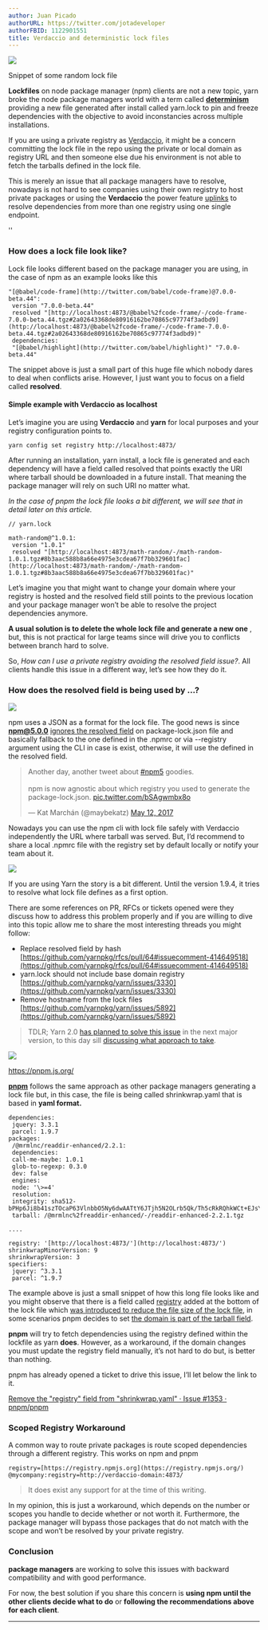 ```yaml
---
author: Juan Picado
authorURL: https://twitter.com/jotadeveloper
authorFBID: 1122901551
title: Verdaccio and deterministic lock files
---
```


![](https://cdn-images-1.medium.com/max/1024/1*igz5Q878nju28EAa6RJ_Xg.png)<figcaption>Snippet of some random lock file</figcaption>

**Lockfiles** on node package manager (npm) clients are not a new topic, yarn broke the node package managers world with a term called [**determinism**](https://yarnpkg.com/blog/2017/05/31/determinism/) providing a new file generated after install called yarn.lock to pin and freeze dependencies with the objective to avoid inconstancies across multiple installations.

If you are using a private registry as [Verdaccio](https://verdaccio.org/), it might be a concern committing the lock file in the repo using the private or local domain as registry URL and then someone else due his environment is not able to fetch the tarballs defined in the lock file.

This is merely an issue that all package managers have to resolve, nowadays is not hard to see companies using their own registry to host private packages or using the **Verdaccio** the power feature [uplinks](https://verdaccio.org/docs/en/uplinks) to resolve dependencies from more than one registry using one single endpoint.

<!--truncate-->

<div id="codefund">''</div>

### How does a lock file look like?

Lock file looks different based on the package manager you are using, in the case of npm as an example looks like this

```
"[@babel/code-frame](http://twitter.com/babel/code-frame)@7.0.0-beta.44":
 version "7.0.0-beta.44"
 resolved "[http://localhost:4873/@babel%2fcode-frame/-/code-frame-7.0.0-beta.44.tgz#2a02643368de80916162be70865c97774f3adbd9](http://localhost:4873/@babel%2fcode-frame/-/code-frame-7.0.0-beta.44.tgz#2a02643368de80916162be70865c97774f3adbd9)"
 dependencies:
 "[@babel/highlight](http://twitter.com/babel/highlight)" "7.0.0-beta.44"
```

The snippet above is just a small part of this huge file which nobody dares to deal when conflicts arise. However, I just want you to focus on a field called **resolved**.

#### Simple example with Verdaccio as localhost

Let’s imagine you are using **Verdaccio** and **yarn** for local purposes and your registry configuration points to.

```
yarn config set registry http://localhost:4873/
```

After running an installation, yarn install, a lock file is generated and each dependency will have a field called resolved that points exactly the URI where tarball should be downloaded in a future install. That meaning the package manager will rely on such URI no matter what.

_In the case of pnpm the lock file looks a bit different, we will see that in detail later on this article._

```
// yarn.lock

math-random@^1.0.1:
 version "1.0.1"
 resolved "[http://localhost:4873/math-random/-/math-random-1.0.1.tgz#8b3aac588b8a66e4975e3cdea67f7bb329601fac](http://localhost:4873/math-random/-/math-random-1.0.1.tgz#8b3aac588b8a66e4975e3cdea67f7bb329601fac)"
```

Let’s imagine you that might want to change your domain where your registry is hosted and the resolved field still points to the previous location and your package manager won’t be able to resolve the project dependencies anymore.

**A usual solution is to delete the whole lock file and generate a new one** , but, this is not practical for large teams since will drive you to conflicts between branch hard to solve.

So, _How can I use a private registry avoiding the_ _resolved field issue?_. All clients handle this issue in a different way, let’s see how they do it.

### How does the resolved field is being used by …?

![](https://cdn-images-1.medium.com/max/1024/1*kafHawK1RCt-LDsdGz6iUA.png)

npm uses a JSON as a format for the lock file. The good news is since **npm@5.0.0** [ignores the resolved field](http://blog.npmjs.org/post/161081169345/v500) on package-lock.json file and basically fallback to the one defined in the .npmrc or via --registry argument using the CLI in case is exist, otherwise, it will use the defined in the resolved field.

<blockquote class="twitter-tweet"><p lang="en" dir="ltr">Another day, another tweet about <a href="https://twitter.com/hashtag/npm5?src=hash&amp;ref_src=twsrc%5Etfw">#npm5</a> goodies.<br><br>npm is now agnostic about which registry you used to generate the package-lock.json. <a href="https://t.co/bSAgwmbx8o">pic.twitter.com/bSAgwmbx8o</a></p>&mdash; Kat Marchán (@maybekatz) <a href="https://twitter.com/maybekatz/status/862834964932435969?ref_src=twsrc%5Etfw">May 12, 2017</a></blockquote>

Nowadays you can use the npm cli with lock file safely with Verdaccio independently the URL where tarball was served. But, I’d recommend to share a local .npmrc file with the registry set by default locally or notify your team about it.

![](https://cdn-images-1.medium.com/max/1024/1*0pWUcgRyhax5KVJKsnbgkA.png)

If you are using Yarn the story is a bit different. Until the version 1.9.4, it tries to resolve what lock file defines as a first option.

There are some references on PR, RFCs or tickets opened were they discuss how to address this problem properly and if you are willing to dive into this topic allow me to share the most interesting threads you might follow:

- Replace resolved field by hash [https://github.com/yarnpkg/rfcs/pull/64#issuecomment-414649518](https://github.com/yarnpkg/rfcs/pull/64#issuecomment-414649518)
- yarn.lock should not include base domain registry [https://github.com/yarnpkg/yarn/issues/3330](https://github.com/yarnpkg/yarn/issues/3330)
- Remove hostname from the lock files [https://github.com/yarnpkg/yarn/issues/5892](https://github.com/yarnpkg/yarn/issues/5892)

> TDLR; Yarn 2.0 [has planned to solve this issue](https://github.com/yarnpkg/yarn/projects/4#card-10080906) in the next major version, to this day sill [discussing what approach to take](https://github.com/yarnpkg/rfcs/pull/64#issuecomment-414163196).

![](https://cdn-images-1.medium.com/max/1012/1*Y3jjekoNQiujCccP3bNvTg.png)<figcaption><a href="https://pnpm.js.org/">https://pnpm.js.org/</a></figcaption>

[**pnpm**](https://pnpm.js.org/) follows the same approach as other package managers generating a lock file but, in this case, the file is being called shrinkwrap.yaml that is based in **yaml format.**

```
dependencies:
 jquery: 3.3.1
 parcel: 1.9.7
packages:
 /@mrmlnc/readdir-enhanced/2.2.1:
 dependencies:
 call-me-maybe: 1.0.1
 glob-to-regexp: 0.3.0
 dev: false
 engines:
 node: '\>=4'
 resolution:
 integrity: sha512-bPHp6Ji8b41szTOcaP63VlnbbO5Ny6dwAATtY6JTjh5N2OLrb5Qk/Th5cRkRQhkWCt+EJsYrNB0MiL+Gpn6e3g==
 tarball: /@mrmlnc%2freaddir-enhanced/-/readdir-enhanced-2.2.1.tgz

....

registry: '[http://localhost:4873/'](http://localhost:4873/')
shrinkwrapMinorVersion: 9
shrinkwrapVersion: 3
specifiers:
 jquery: ^3.3.1
 parcel: ^1.9.7
```

The example above is just a small snippet of how this long file looks like and you might observe that there is a field called [registry](https://github.com/pnpm/spec/blob/master/shrinkwrap/3.8.md#registry) added at the bottom of the lock file which [was introduced to reduce the file size of the lock file](https://github.com/pnpm/pnpm/issues/1072), in some scenarios pnpm decides to set [the domain is part of the tarball field](https://github.com/josephschmitt/pnpm-406-npmE).

**pnpm** will try to fetch dependencies using the registry defined within the lockfile as yarn **does**. However, as a workaround, if the domain changes you must update the registry field manually, it’s not hard to do but, is better than nothing.

pnpm has already opened a ticket to drive this issue, I’ll let below the link to it.

[Remove the "registry" field from "shrinkwrap.yaml" · Issue #1353 · pnpm/pnpm](https://github.com/pnpm/pnpm/issues/1353)

### Scoped Registry Workaround

A common way to route private packages is route scoped dependencies through a different registry. This works on npm and pnpm

```
registry=[https://registry.npmjs.org](https://registry.npmjs.org/)
@mycompany:registry=http://verdaccio-domain:4873/
```

> It does exist any support for at the time of this writing.

In my opinion, this is just a workaround, which depends on the number or scopes you handle to decide whether or not worth it. Furthermore, the package manager will bypass those packages that do not match with the scope and won’t be resolved by your private registry.

### Conclusion

**package managers** are working to solve this issues with backward compatibility and with good performance.

For now, the best solution if you share this concern is **using npm until the other clients decide what to do** or **following the recommendations above for each client**.

* * *
